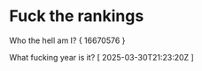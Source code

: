 # Fuck the rankings

Who the hell am I?
{ 16670576 }

What fucking year is it?
[ 2025-03-30T21:23:20Z ]
